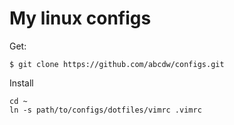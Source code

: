 My linux configs
=======

Get:
```
$ git clone https://github.com/abcdw/configs.git
```

Install
```
cd ~
ln -s path/to/configs/dotfiles/vimrc .vimrc
```
